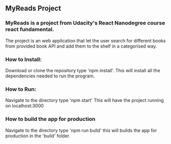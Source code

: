 ## MyReads Project

### MyReads is a project from Udacity's React Nanodegree course react fundamental.
The project is an web application that let the user search for different books from provided book API and add them to the shelf in a categorised way.


### How to Install:
Download or clone the repository type 'npm install'. This will install all the dependencies needed to run the program.

### How to Run:
Navigate to the directory type 'npm start' This will have the project running on localhost:3000

### How to build the app for production
Navigate to the directory type 'npm run build' this will builds the app for production in the 'build' folder.
